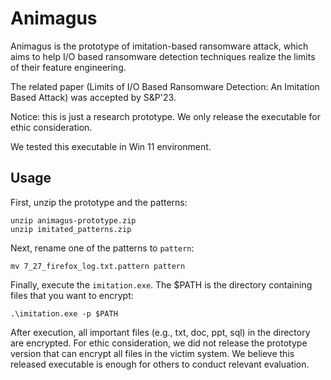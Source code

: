 # Animagus

Animagus is the prototype of imitation-based ransomware attack, which aims to help I/O based ransomware detection techniques realize the limits of their feature engineering.

The related paper (Limits of I/O Based Ransomware Detection: An Imitation Based Attack) was accepted by S&P'23.

Notice: this is just a research prototype. We only release the executable for ethic consideration.

We tested this executable in Win 11 environment.

## Usage

First, unzip the prototype and the patterns:

```shell
unzip animagus-prototype.zip
unzip imitated_patterns.zip
```

Next, rename one of the patterns to ``pattern``:

```shell
mv 7_27_firefox_log.txt.pattern pattern
```

Finally, execute the ``imitation.exe``. The $PATH is the directory containing files that you want to encrypt:

```shell
.\imitation.exe -p $PATH
```

After execution, all important files (e.g., txt, doc, ppt, sql) in the directory are encrypted. For ethic consideration, we did not release the prototype version that can encrypt all files in the victim system. We believe this released executable is enough for others to conduct relevant evaluation.
